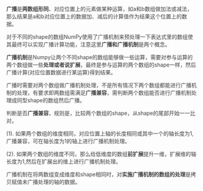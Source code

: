 **<font style="color:rgb(64, 64, 64);background-color:rgb(252, 252, 252);">广播</font>**<font style="color:rgb(64, 64, 64);background-color:rgb(252, 252, 252);">是</font>**<font style="color:rgb(64, 64, 64);background-color:rgb(252, 252, 252);">两数组形同</font>**<font style="color:rgb(64, 64, 64);background-color:rgb(252, 252, 252);">、对应位置上的元素做某种运算，如a和b数组做加法或减法，那么结果是a和b对应位置上的数据加、减后的计算值作为结果这个位置上的数据。</font>

<font style="color:rgb(64, 64, 64);background-color:rgb(252, 252, 252);">对于不同的shape的数组NumPy使用了广播机制来预处理一下表达式里的数组使其最终可以实现广播计算功能，注意这里</font>**<font style="color:rgb(64, 64, 64);background-color:rgb(252, 252, 252);">广播和广播机制</font>**<font style="color:rgb(64, 64, 64);background-color:rgb(252, 252, 252);">是两个概念。</font>

**<font style="color:rgb(64, 64, 64);background-color:rgb(252, 252, 252);">广播机制</font>**<font style="color:rgb(64, 64, 64);background-color:rgb(252, 252, 252);">是Numpy让两个不同shape的数组能够做一些运算，需要对参与运算的两个数组做一些</font>**<font style="color:rgb(64, 64, 64);background-color:rgb(252, 252, 252);">处理或者说扩展</font>**<font style="color:rgb(64, 64, 64);background-color:rgb(252, 252, 252);">，最终是参与运算的两个数组的shape一样，然后广播计算(对应位置数据进行某运算)得到结果。</font>

<font style="color:rgb(64, 64, 64);background-color:rgb(252, 252, 252);">广播时需要对两个数组做广播机制处理，不是所有情况下两个数组都能进行广播机制的处理，有要求即两数组需满足</font>**<font style="color:rgb(64, 64, 64);background-color:rgb(252, 252, 252);">广播兼容</font>**<font style="color:rgb(64, 64, 64);background-color:rgb(252, 252, 252);">，需判断两个数组能否进行广播机制处理成同型shape的数组然后广播。</font>

<font style="color:rgb(64, 64, 64);background-color:rgb(252, 252, 252);">判断是否</font>**<font style="color:rgb(64, 64, 64);background-color:rgb(252, 252, 252);">广播兼容</font>**<font style="color:rgb(64, 64, 64);background-color:rgb(252, 252, 252);">，规则是，比较两个数组的shape，从shape的尾部开始一一比对。</font>

<font style="color:rgb(64, 64, 64);background-color:rgb(252, 252, 252);">(1). 如果两个数组的维度相同，对应位置上轴的长度相同或其中一个的轴长度为1,广播兼容，可在轴长度为1的轴上进行广播机制处理。</font>

<font style="color:rgb(64, 64, 64);background-color:rgb(252, 252, 252);">(2). 如果两个数组的维度不同，那么给低维度的数组</font>**<font style="color:rgb(64, 64, 64);background-color:rgb(252, 252, 252);">前扩展</font>**<font style="color:rgb(64, 64, 64);background-color:rgb(252, 252, 252);">提升一维，扩展维的轴长度为1,然后在扩展出的维上进行广播机制处理。</font>

<font style="color:rgb(64, 64, 64);background-color:rgb(252, 252, 252);">广播机制在将两数组变成维度和shape相同时，对</font>**<font style="color:rgb(64, 64, 64);background-color:rgb(252, 252, 252);">实施广播机制的数组的处理</font>**<font style="color:rgb(64, 64, 64);background-color:rgb(252, 252, 252);">是拷贝赋值未广播处理的轴的数据。</font>

<font style="color:rgb(64, 64, 64);background-color:rgb(252, 252, 252);"></font>

<font style="color:rgb(64, 64, 64);background-color:rgb(252, 252, 252);"></font>

```plain

```

